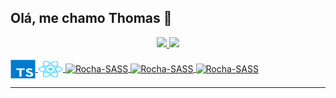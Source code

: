 ## Olá, me chamo Thomas 👋
<div align="center">
  <div>
    <a href="https://github.com/euthomasmg">
      <img height="160rem" src="https://github-readme-stats.vercel.app/api?username=euthomasmg&show_icons=true&theme=dark&include_all_commits=true&count_private=true"/>
      <img src="https://github-readme-stats.vercel.app/api/top-langs/?username=euthomasmg&layout=compact&langs_count=7&theme=dark&hide=html,css,shell,hack,scss&cache_seconds=86400&v=2" />

  </div>
</div>

<div style="display: inline_block"><br>
  <img align="center" alt="Rocha-TypeScript" height="30" width="40" src="https://github.com/devicons/devicon/blob/master/icons/typescript/typescript-original.svg">
  <img align="center" alt="Rocha-React" height="30" width="40" src="https://github.com/devicons/devicon/blob/master/icons/react/react-original.svg">
  <img align="center" alt="Rocha-SASS" height="30" width="40" src="https://cdn.jsdelivr.net/gh/devicons/devicon@latest/icons/java/java-original.svg">
  <img align="center" alt="Rocha-SASS" height="30" width="40" src="https://cdn.jsdelivr.net/gh/devicons/devicon@latest/icons/spring/spring-original.svg">
  <img align="center" alt="Rocha-SASS" height="30" width="40" src="https://cdn.jsdelivr.net/gh/devicons/devicon@latest/icons/python/python-original.svg">
</div>



<hr>
